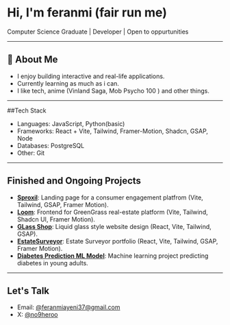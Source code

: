 # Hi, I'm feranmi (fair run me)

Computer Science Graduate | Developer | Open to oppurtunities

---

## 🚀 About Me
- I enjoy building interactive and real-life applications.
- Currently learning as much as i can.
- I like tech, anime (Vinland Saga, Mob Psycho 100 ) and other things.


---

##Tech Stack
- Languages: JavaScript, Python(basic)
- Frameworks: React + Vite, Tailwind, Framer-Motion, Shadcn, GSAP, Node
- Databases: PostgreSQL
- Other: Git
---

## Finished and Ongoing Projects
- [**Sproxil**](https://github.com/wailee2/sproxil): Landing page for a consumer engagement platfrom (Vite, Tailwind, GSAP, Framer Motion).
- [**Loom**](https://github.com/wailee2/loom): Frontend for GreenGrass real-estate platform (Vite, Tailwind, Shadcn UI, Framer Motion).
- [**GLass Shop**](https://glassy-five.vercel.app/): Liquid glass style website design (React, Vite, Tailwind, GSAP).
- [**EstateSurveyor**](https://estatesurveyor.vercel.app/): Estate Surveyor portfolio (React, Vite, Tailwind, GSAP, Framer Motion).
- [**Diabetes Prediction ML Model**](#): Machine learning project predicting diabetes in young adults.

---

## Let's Talk
- Email: [@feranmiayeni37@gmail.com](mailto:feranmiayeni37@gmail.com)
- X: [@no9heroo](https://x.com/no9heroo)

